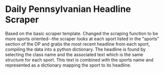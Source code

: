 # Daily Pennsylvanian Headline Scraper

Based on the basic scraper template. Changed the scraping function to be more sports oriented--the scraper looks at each sport listed in the "sports" section of the DP
and grabs the most recent headline from each sport, compiling the data into a python dictionary. The headline is found by selecting the class name and the associated text which
is the same structure for each sport. This text is combined with the sports name and represented as a dictionary mapping the sport to its headline. 
